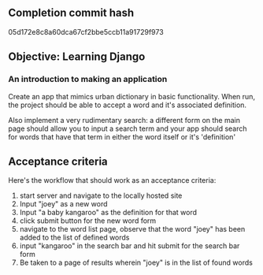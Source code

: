 ## Completion commit hash
05d172e8c8a60dca67cf2bbe5ccb11a91729f973

## Objective: Learning Django

### An introduction to making an application

Create an app that mimics urban dictionary in basic functionality. When run, the project should be able to accept a word and it's associated definition.

Also implement a very rudimentary search: a different form on the main page should allow you to input a search term and your app should search for words that have that term in either the word itself or it's 'definition'

## Acceptance criteria

Here's the workflow that should work as an acceptance criteria:

1. start server and navigate to the locally hosted site
2. Input "joey" as a new word
3. Input "a baby kangaroo" as the definition for that word
4. click submit button for the new word form
5. navigate to the word list page, observe that the word "joey" has been added to the list of defined words
6. input "kangaroo" in the search bar and hit submit for the search bar form
7. Be taken to a page of results wherein "joey" is in the list of found words
